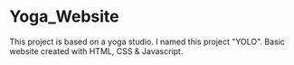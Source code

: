 # Yoga_Website
This project is based on a yoga studio. I named this project "YOLO". Basic website created with HTML, CSS  &amp; Javascript.
